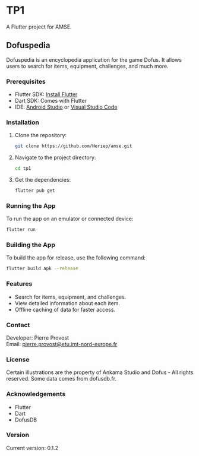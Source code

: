 # TP1

A Flutter project for AMSE.

## Dofuspedia

Dofuspedia is an encyclopedia application for the game Dofus. It allows users to search for items, equipment, challenges, and much more.

### Prerequisites

- Flutter SDK: [Install Flutter](https://flutter.dev/docs/get-started/install)
- Dart SDK: Comes with Flutter
- IDE: [Android Studio](https://developer.android.com/studio) or [Visual Studio Code](https://code.visualstudio.com/)

### Installation

1. Clone the repository:
   ```sh
   git clone https://github.com/Heriep/amse.git
   ```
2. Navigate to the project directory:
   ```sh
   cd tp1
   ```
3. Get the dependencies:
   ```sh
   flutter pub get
   ```

### Running the App

To run the app on an emulator or connected device:

```sh
flutter run
```

### Building the App

To build the app for release, use the following command:

```sh
flutter build apk --release
```

### Features

- Search for items, equipment, and challenges.
- View detailed information about each item.
- Offline caching of data for faster access.

### Contact

Developer: Pierre Provost  
Email: pierre.provost@etu.imt-nord-europe.fr

### License

Certain illustrations are the property of Ankama Studio and Dofus - All rights reserved. Some data comes from dofusdb.fr.

### Acknowledgements

- Flutter
- Dart
- DofusDB

### Version

Current version: 0.1.2

